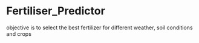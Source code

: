 # Fertiliser_Predictor
objective is to select the best fertilizer for different weather, soil conditions and crops

